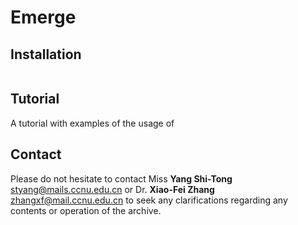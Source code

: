 # Emerge


## Installation

 ``` buildoutcfg

 ```
## Tutorial

A tutorial with examples of the usage of 

## Contact

Please do not hesitate to contact Miss **Yang Shi-Tong** [styang@mails.ccnu.edu.cn](styang@mails.ccnu.edu.cn) or Dr. **Xiao-Fei Zhang** [zhangxf@mail.ccnu.edu.cn](zhangxf@mail.ccnu.edu.cn) to seek any clarifications regarding any contents or operation of the archive.


